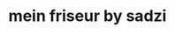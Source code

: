 ---
title: "mein friseur by sadzi"
url: /neumarkt-am-wallersee/mein-friseur-by-sadzi/
shop: Friseur
---